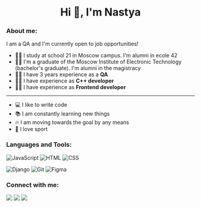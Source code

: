 <h1 align="center">Hi 👋, I'm Nastya</a></h1>

### About me:

I am a QA and I'm currently open to job opportunities!
- 👩‍🎓 I study at school 21 in Moscow campus. I'm alumni in ecole 42
- 👩‍🎓 I'm a graduate of the Moscow Institute of Electronic Technology (bachelor's graduate). I'm alumni in the magistracy
- 👩‍💼 I have 3 years experience as a **QA**
- 👩‍💼 I have experience as **C++ developer**
- 👩‍💼 I have experience as **Frontend developer**
---

+ 💻 I like to write code
+ 📚 I am constantly learning new things
+ 🔥 I am moving towards the goal by any means
+ 🌴 I love sport

### Languages and Tools:

![JavaScript](https://img.shields.io/badge/JavaScript-F7DF1E?style=for-the-badge&logo=JavaScript&logoColor=black)
![HTML](https://img.shields.io/badge/HTML-E34F26?style=for-the-badge&logo=html5&logoColor=white)
![CSS](https://img.shields.io/badge/CSS-1572B6?style=for-the-badge&logo=css3&logoColor=white)

![Django](https://img.shields.io/badge/Django-000000?style=for-the-badge&logo=django&logoColor=white)
![Git](https://img.shields.io/badge/Git-F05032?style=for-the-badge&logo=git&logoColor=white)
![Figma](https://img.shields.io/badge/Figma-232f3e?style=for-the-badge&logo=figma&logoColor=F24E1E)

### Connect with me:

<a href="mailto:nastyadmm@gmail.com" target="_blank"><img src="https://img.shields.io/badge/Gmail-D14836?style=for-the-badge&logo=gmail&logoColor=white"></a>
<a href="https://vk.com/id297733194" target="_blank"><img src="https://img.shields.io/badge/VK-0A66C2?style=for-the-badge&logo=vkontakte&logoColor=white"></a>
<a href="https://t.me/nastia_makeeva" target="_blank"><img src="https://img.shields.io/badge/Telegram-35495E?style=for-the-badge&logo=Telegram&logoColor=blue"></a>
 
